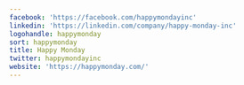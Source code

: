 ```yaml
---
facebook: 'https://facebook.com/happymondayinc'
linkedin: 'https://linkedin.com/company/happy-monday-inc'
logohandle: happymonday
sort: happymonday
title: Happy Monday
twitter: happymondayinc
website: 'https://happymonday.com/'
---
```

